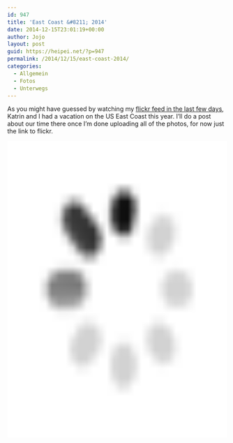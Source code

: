 ```yaml
---
id: 947
title: 'East Coast &#8211; 2014'
date: 2014-12-15T23:01:19+00:00
author: Jojo
layout: post
guid: https://heipei.net/?p=947
permalink: /2014/12/15/east-coast-2014/
categories:
  - Allgemein
  - Fotos
  - Unterwegs
---
```

As you might have guessed by watching my [flickr feed in the last few days](https://www.flickr.com/search/?safe_search=3&content_type=1&media=all&user_id=97859317%40N00&min_taken_date=1411171200&max_taken_date=1413158400&adv=1&sort=date-posted-desc), Katrin and I had a vacation on the US East Coast this year. I&#8217;ll do a post about our time there once I&#8217;m done uploading all of the photos, for now just the link to flickr.

<div class="img">
  <a href="https://www.flickr.com/search/?safe_search=3&#038;content_type=1&#038;media=all&#038;user_id=97859317%40N00&#038;min_taken_date=1411171200&#038;max_taken_date=1413158400&#038;adv=1&#038;sort=date-posted-desc"><img src="/images/ajax.gif" data-echo="https://farm8.staticflickr.com/7517/15410089753_c6c9541278_b.jpg" width="1024" height="680" alt="Washington, DC" /></a>
</div>

